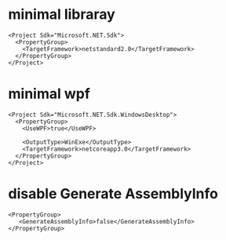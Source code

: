 # minimal libraray
```
<Project Sdk="Microsoft.NET.Sdk">
  <PropertyGroup>
    <TargetFramework>netstandard2.0</TargetFramework>
  </PropertyGroup>
</Project>
```

# minimal wpf
```
<Project Sdk="Microsoft.NET.Sdk.WindowsDesktop">
  <PropertyGroup>
    <UseWPF>true</UseWPF>
    
    <OutputType>WinExe</OutputType>
    <TargetFramework>netcoreapp3.0</TargetFramework>
  </PropertyGroup>
</Project>
```

# disable Generate AssemblyInfo
```
<PropertyGroup>
   <GenerateAssemblyInfo>false</GenerateAssemblyInfo>
</PropertyGroup>
```
